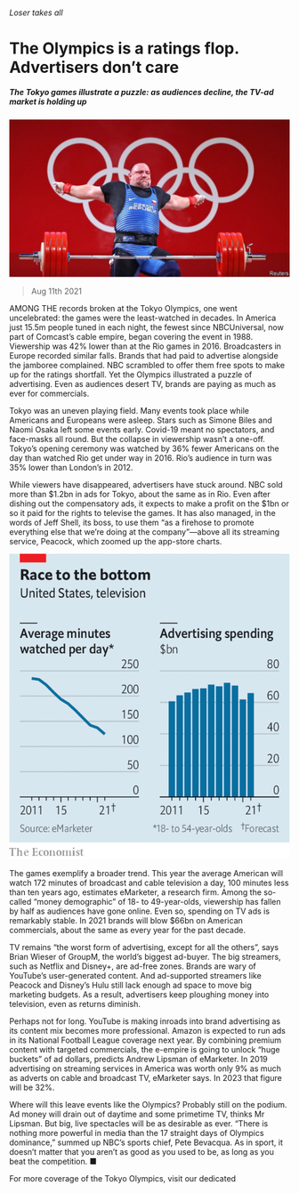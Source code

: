 ###### Loser takes all

# The Olympics is a ratings flop. Advertisers don’t care 

##### The Tokyo games illustrate a puzzle: as audiences decline, the TV-ad market is holding up 

![image](images/20210814_wbp502.jpg) 

> Aug 11th 2021 

AMONG THE records broken at the Tokyo Olympics, one went uncelebrated: the games were the least-watched in decades. In America just 15.5m people tuned in each night, the fewest since NBCUniversal, now part of Comcast’s cable empire, began covering the event in 1988. Viewership was 42% lower than at the Rio games in 2016. Broadcasters in Europe recorded similar falls. Brands that had paid to advertise alongside the jamboree complained. NBC scrambled to offer them free spots to make up for the ratings shortfall. Yet the Olympics illustrated a puzzle of advertising. Even as audiences desert TV, brands are paying as much as ever for commercials.

Tokyo was an uneven playing field. Many events took place while Americans and Europeans were asleep. Stars such as Simone Biles and Naomi Osaka left some events early. Covid-19 meant no spectators, and face-masks all round. But the collapse in viewership wasn’t a one-off. Tokyo’s opening ceremony was watched by 36% fewer Americans on the day than watched Rio get under way in 2016. Rio’s audience in turn was 35% lower than London’s in 2012.


While viewers have disappeared, advertisers have stuck around. NBC sold more than $1.2bn in ads for Tokyo, about the same as in Rio. Even after dishing out the compensatory ads, it expects to make a profit on the $1bn or so it paid for the rights to televise the games. It has also managed, in the words of Jeff Shell, its boss, to use them “as a firehose to promote everything else that we’re doing at the company”—above all its streaming service, Peacock, which zoomed up the app-store charts.

![image](images/20210814_wbc196.png) 


The games exemplify a broader trend. This year the average American will watch 172 minutes of broadcast and cable television a day, 100 minutes less than ten years ago, estimates eMarketer, a research firm. Among the so-called “money demographic” of 18- to 49-year-olds, viewership has fallen by half as audiences have gone online. Even so, spending on TV ads is remarkably stable. In 2021 brands will blow $66bn on American commercials, about the same as every year for the past decade.

TV remains “the worst form of advertising, except for all the others”, says Brian Wieser of GroupM, the world’s biggest ad-buyer. The big streamers, such as Netflix and Disney+, are ad-free zones. Brands are wary of YouTube’s user-generated content. And ad-supported streamers like Peacock and Disney’s Hulu still lack enough ad space to move big marketing budgets. As a result, advertisers keep ploughing money into television, even as returns diminish.

Perhaps not for long. YouTube is making inroads into brand advertising as its content mix becomes more professional. Amazon is expected to run ads in its National Football League coverage next year. By combining premium content with targeted commercials, the e-empire is going to unlock “huge buckets” of ad dollars, predicts Andrew Lipsman of eMarketer. In 2019 advertising on streaming services in America was worth only 9% as much as adverts on cable and broadcast TV, eMarketer says. In 2023 that figure will be 32%.

Where will this leave events like the Olympics? Probably still on the podium. Ad money will drain out of daytime and some primetime TV, thinks Mr Lipsman. But big, live spectacles will be as desirable as ever. “There is nothing more powerful in media than the 17 straight days of Olympics dominance,” summed up NBC’s sports chief, Pete Bevacqua. As in sport, it doesn’t matter that you aren’t as good as you used to be, as long as you beat the competition. ■

For more coverage of the Tokyo Olympics, visit our dedicated 

